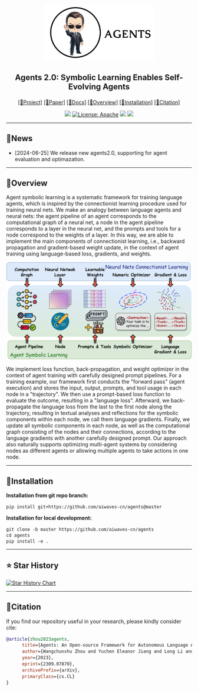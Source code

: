 <div align="center">
<img src='./assets/agents-logo.png'  width=300px>

## <p align="center">Agents 2.0: Symbolic Learning Enables Self-Evolving Agents</p>

<p align="center">
<a href="https://aiwaves-cn.github.io/agents/">[🤖Project]</a>
<a href="">[📄Paper]</a>
<a href="https://agentsv2.readthedocs.io/">[📝Docs]</a>
<a href="#overview">[🌟Overview]</a>
<a href="#installation">[🔧Installation]</a>
<a href="#citation">[🚩Citation]</a>
</p>

![](https://img.shields.io/badge/version-v2.0.0-blue)
[![License: Apache](https://img.shields.io/badge/License-Apache2.0-yellow.svg)](https://opensource.org/license/apache-2-0)
![](https://img.shields.io/github/last-commit/aiwaves-cn/agents?color=green)
![](https://img.shields.io/badge/PRs-Welcome-red) 

---

</div>


## 🔔News
- [2024-06-25] We release new agents2.0, supporting for agent evaluation and optimazation.
---

## 🌟Overview

Agent symbolic learning is a systematic framework for training language agents, which is inspired by the connectionist learning procedure used for training neural nets. We make an analogy between language agents and neural nets: the agent pipeline of an agent corresponds to the computational graph of a neural net, a node in the agent pipeline corresponds to a layer in the neural net, and the prompts and tools for a node correspond to the weights of a layer. In this way, we are able to implement the main components of connectionist learning, i.e., backward propagation and gradient-based weight update, in the context of agent training using language-based loss, gradients, and weights.

<img src='./assets/overview.png'>

We implement loss function, back-propagation, and weight optimizer in the context of agent training with carefully designed prompt pipelines. For a training example, our framework first conducts the "forward pass" (agent execution) and stores the input, output, prompts, and tool usage in each node in a "trajectory". We then use a prompt-based loss function to evaluate the outcome, resulting in a "language loss". Afterward, we back-propagate the language loss from the last to the first node along the trajectory, resulting in textual analyses and reflections for the symbolic components within each node, we call them language gradients. Finally, we update all symbolic components in each node, as well as the computational graph consisting of the nodes and their connections, according to the language gradients with another carefully designed prompt. Our approach also naturally supports optimizing multi-agent systems by considering nodes as different agents or allowing multiple agents to take actions in one node. 

---

## 🔧Installation

**Installation from git repo branch:**
```
pip install git+https://github.com/aiwaves-cn/agents@master
```

**Installation for local development:**
```
git clone -b master https://github.com/aiwaves-cn/agents
cd agents
pip install -e .
```

---

## ⭐ Star History  
[![Star History Chart](https://api.star-history.com/svg?repos=aiwaves-cn/agents&type=Date)](https://star-history.com/#aiwaves-cn/agents&Date)

---

## 🚩Citation

If you find our repository useful in your research, please kindly consider cite:
```bibtex
@article{zhou2023agents,
      title={Agents: An Open-source Framework for Autonomous Language Agents}, 
      author={Wangchunshu Zhou and Yuchen Eleanor Jiang and Long Li and Jialong Wu and Tiannan Wang and Shi Qiu and Jintian Zhang and Jing Chen and Ruipu Wu and Shuai Wang and Shiding Zhu and Jiyu Chen and Wentao Zhang and Ningyu Zhang and Huajun Chen and Peng Cui and Mrinmaya Sachan},
      year={2023},
      eprint={2309.07870},
      archivePrefix={arXiv},
      primaryClass={cs.CL}
}
```

